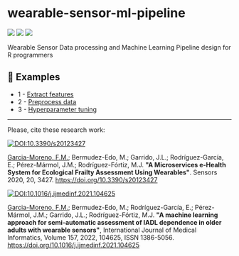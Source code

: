 # wearable-sensor-ml-pipeline
<img src="https://img.shields.io/github/license/frangam/wearable-sensor-ml-pipeline.svg"> <img src="https://img.shields.io/github/release/frangam/wearable-sensor-ml-pipeline.svg"/> <img src="https://img.shields.io/github/downloads/frangam/wearable-sensor-ml-pipeline/total.svg"/>

Wearable Sensor Data processing and Machine Learning Pipeline design for R programmers


## :book: Examples
- 1 - [Extract features](https://github.com/frangam/wearable-sensor-ml-pipeline/blob/main/examples/extract-features.R)
- 2 - [Preprocess data](https://github.com/frangam/wearable-sensor-ml-pipeline/blob/main/examples/preprocess-data.R)
- 3 - [Hyperparameter tuning](https://github.com/frangam/wearable-sensor-ml-pipeline/blob/main/examples/hypeparemter-tuning.R)

---

Please, cite these research work:

[![DOI:10.3390/s20123427](http://img.shields.io/badge/DOI-10.3390/s20123427-067c7f.svg)](https://doi.org/10.3390/s20123427)

[Garcia-Moreno, F.M.](https://frangam.com/); Bermudez-Edo, M.; Garrido, J.L.; Rodríguez-García, E.; Pérez-Mármol, J.M.; Rodríguez-Fórtiz, M.J. **"A Microservices e-Health System for Ecological Frailty Assessment Using Wearables"**. Sensors 2020, 20, 3427. https://doi.org/10.3390/s20123427


[![DOI:10.1016/j.ijmedinf.2021.104625](http://img.shields.io/badge/DOI-10.1016/j.ijmedinf.2021.104625-ff9b47.svg)](https://doi.org/10.1016/j.ijmedinf.2021.104625)

[Garcia-Moreno, F.M.](https://frangam.com/); Bermudez-Edo, M.; Rodríguez-García, E.; Pérez-Mármol, J.M.; Garrido, J.L.; Rodríguez-Fórtiz, M.J. 
**"A machine learning approach for semi-automatic assessment of IADL dependence in older adults with wearable sensors"**,
International Journal of Medical Informatics, Volume 157, 2022, 104625, ISSN 1386-5056. https://doi.org/10.1016/j.ijmedinf.2021.104625
